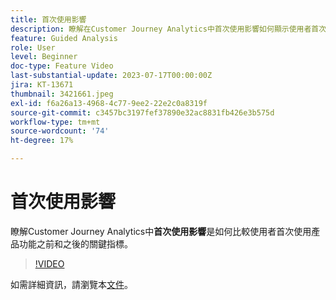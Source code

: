 ```yaml
---
title: 首次使用影響
description: 瞭解在Customer Journey Analytics中首次使用影響如何顯示使用者首次使用產品功能前後的關鍵指標執行方式比較。
feature: Guided Analysis
role: User
level: Beginner
doc-type: Feature Video
last-substantial-update: 2023-07-17T00:00:00Z
jira: KT-13671
thumbnail: 3421661.jpeg
exl-id: f6a26a13-4968-4c77-9ee2-22e2c0a8319f
source-git-commit: c3457bc3197fef37890e32ac8831fb426e3b575d
workflow-type: tm+mt
source-wordcount: '74'
ht-degree: 17%

---
```


# 首次使用影響

瞭解Customer Journey Analytics中&#x200B;**首次使用影響**&#x200B;是如何比較使用者首次使用產品功能之前和之後的關鍵指標。

>[!VIDEO](https://video.tv.adobe.com/v/3423494/?learn=on&captions=chi_hant)

如需詳細資訊，請瀏覽本[文件](https://experienceleague.adobe.com/docs/analytics-platform/using/guided-analysis/impact/first-use.html?lang=zh-Hant)。
